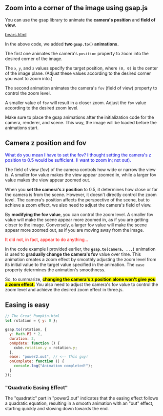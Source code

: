 ## Zoom into a corner of the image using gsap.js

You can use the gsap library to animate the **camera's position** and **field of view.**

<a href="">bears.html</a>

In the above code, we added **two `gsap.to()` animations.**

The first one animates the camera's `position` property to zoom into the desired corner of the image.

The `x`, `y`, and `z` values specify the target position, where `(0, 0)` is the center of the image plane. (Adjust these values according to the desired corner you want to zoom into.)

The second animation animates the camera's `fov` (field of view) property to control the zoom level.

A smaller value of `fov` will result in a closer zoom. Adjust the `fov` value according to the desired zoom level.

Make sure to place the gsap animations after the initialization code for the camera, renderer, and scene. This way, the image will be loaded before the animations start.

## Camera z position and fov

<span style="color:#0000dd;">What do you mean I have to set the fov?  I thought setting the camera's z position to 0.5 would be sufficient.  (I want to zoom in; not out).</span>

The field of view (fov) of the camera controls how wide or narrow the view is. A smaller fov value makes the view appear zoomed in, while a larger fov value makes the view appear zoomed out.

When you **set the camera's z position** to 0.5, it determines how close or far the camera is from the scene. However, it doesn't directly control the zoom level. The camera's position affects the perspective of the scene, but to achieve a zoom effect, we also need to adjust the camera's field of view.

By **modifying the fov value**, you can control the zoom level. A smaller fov value will make the scene appear more zoomed in, as if you are getting closer to the image. Conversely, a larger fov value will make the scene appear more zoomed out, as if you are moving away from the image.

<span style="color:red;">It did not, in fact, appear to do anything...</span>

In the code example I provided earlier, the **`gsap.to(camera, ...)`** animation is used to **gradually change the camera's fov** value over time. This animation creates a zoom effect by smoothly adjusting the zoom level from its initial value to the target value specified in the animation. The `ease` property determines the animation's smoothness.

So, to summarize, <mark>**changing the camera's z position alone won't give you a zoom effect.**</mark> You also need to adjust the camera's fov value to control the zoom level and achieve the desired zoom effect in three.js.

## Easing is easy

```js
// The_Great_Pumpkin.html
let rotation = { y: 0 };

gsap.to(rotation, {
  y: Math.PI * 2,
  duration: 2,
  onUpdate: function () {
    cube.rotation.y = rotation.y;
  },
  ease: "power2.out", // <-- This guy!
  onComplete: function () {
    console.log("Animation completed!");
  }
});
```

### "Quadratic Easing Effect"

The "quadratic" part in "power2.out" indicates that the easing effect follows a quadratic equation, resulting in a smooth animation with an "out" effect, starting quickly and slowing down towards the end.

<br>
